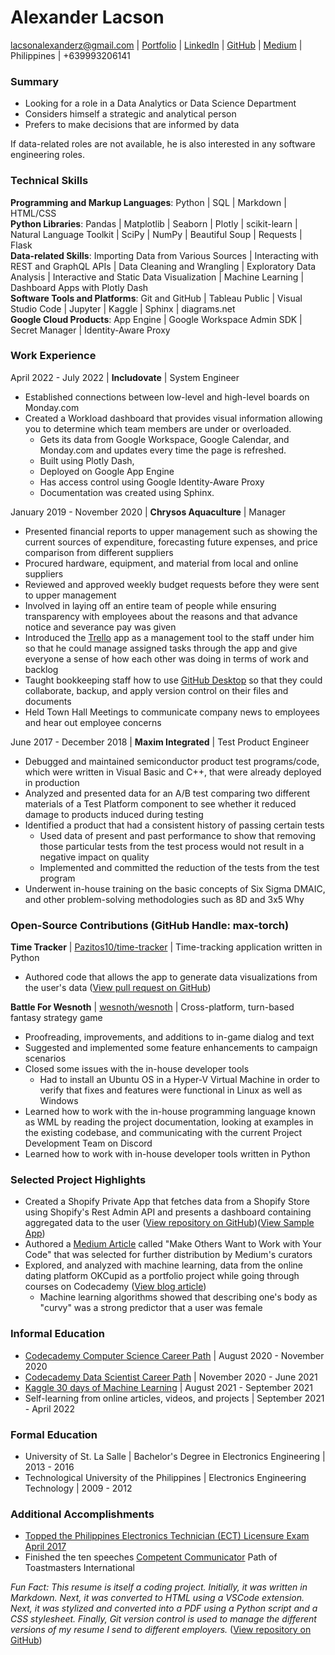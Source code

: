 # Alexander Lacson
lacsonalexanderz@gmail.com | [Portfolio](https://max-torch.github.io/) | [LinkedIn](https://www.linkedin.com/in/alexanderzlacson/) | [GitHub](https://github.com/max-torch) | [Medium](https://lacsonalexanderz.medium.com/) | Philippines | +639993206141

### Summary
- Looking for a role in a Data Analytics or Data Science Department
- Considers himself a strategic and analytical person
- Prefers to make decisions that are informed by data
  
If data-related roles are not
available, he is also interested in any software engineering roles.
### Technical Skills
**Programming and Markup Languages**: Python | SQL | Markdown | HTML/CSS<br>
**Python Libraries**: Pandas | Matplotlib | Seaborn | Plotly | scikit-learn | Natural Language Toolkit | SciPy | NumPy | Beautiful Soup | Requests | Flask<br>
**Data-related Skills**: Importing Data from Various Sources | Interacting with REST and GraphQL APIs | Data Cleaning and Wrangling | Exploratory Data Analysis | Interactive and Static Data Visualization | Machine Learning | Dashboard Apps with Plotly Dash<br>
**Software Tools and Platforms**: Git and GitHub | Tableau Public | Visual Studio Code | Jupyter | Kaggle | Sphinx | diagrams.net<br>
**Google Cloud Products**: App Engine | Google Workspace Admin SDK | Secret Manager | Identity-Aware Proxy
### Work Experience
April 2022 - July 2022 | **Includovate** | System Engineer
* Established connections between low-level and high-level boards on Monday.com
* Created a Workload dashboard that provides visual information allowing you to determine which team members are under or overloaded. 
  * Gets its data from Google Workspace, Google Calendar, and Monday.com and updates every time the page is refreshed. 
  * Built using Plotly Dash, 
  * Deployed on Google App Engine
  * Has access control using Google Identity-Aware Proxy
  * Documentation was created using Sphinx.

January 2019 - November 2020 | **Chrysos Aquaculture** | Manager
* Presented financial reports to upper management such as showing the current sources of expenditure, forecasting future expenses, and price comparison from different suppliers
* Procured hardware, equipment, and material from local and online suppliers
* Reviewed and approved weekly budget requests before they were sent to upper management
* Involved in laying off an entire team of people while ensuring transparency with employees about the reasons and that advance notice and severance pay was given
* Introduced the [Trello](https://trello.com/about) app as a management tool to the staff under him so that he could manage assigned tasks through the app and give everyone a sense of how each other was doing in terms of work and backlog
* Taught bookkeeping staff how to use [GitHub Desktop](https://desktop.github.com/) so that they could collaborate, backup, and apply version control on their files and documents
* Held Town Hall Meetings to communicate company news to employees and hear out employee concerns

June 2017 - December 2018 | **Maxim Integrated** | Test Product Engineer
* Debugged and maintained semiconductor product test programs/code, which were written in Visual Basic and C++, that were already deployed in production 
* Analyzed and presented data for an A/B test comparing two different materials of a Test Platform component to see whether it reduced damage to products induced during testing
* Identified a product that had a consistent history of passing certain tests
  * Used data of present and past performance to show that removing those particular tests from the test process would not result in a negative impact on quality
  * Implemented and committed the reduction of the tests from the test program
* Underwent in-house training on the basic concepts of Six Sigma DMAIC, and other problem-solving methodologies such as 8D and 3x5 Why
### Open-Source Contributions (GitHub Handle: max-torch)
**Time Tracker** | [Pazitos10/time-tracker](https://github.com/Pazitos10/time-tracker) | Time-tracking application written in Python
* Authored code that allows the app to generate data visualizations from the user's data ([View pull request on GitHub](https://github.com/Pazitos10/time-tracker/pull/3))

**Battle For Wesnoth** | [wesnoth/wesnoth](https://github.com/wesnoth/wesnoth) | Cross-platform, turn-based fantasy strategy game
* Proofreading, improvements, and additions to in-game dialog and text
* Suggested and implemented some feature enhancements to campaign scenarios
* Closed some issues with the in-house developer tools
  * Had to install an Ubuntu OS in a Hyper-V Virtual Machine in order to verify that fixes and features were functional in Linux as well as Windows
* Learned how to work with the in-house programming language known as WML by reading the project documentation, looking at examples in the existing codebase, and communicating with the current Project Development Team on Discord
* Learned how to work with in-house developer tools written in Python
### Selected Project Highlights
* Created a Shopify Private App that fetches data from a Shopify Store using Shopify's Rest Admin API and presents a dashboard containing aggregated data to the user ([View repository on GitHub](https://github.com/max-torch/Custom-Shopify-Analytics))([View Sample App](https://custom-shopify-analytics.herokuapp.com/))
* Authored a [Medium Article](https://medium.com/codex/make-others-want-to-work-with-your-code-93bf745bd35b) called "Make Others Want to Work with Your Code" that was selected for further distribution by Medium's curators
* Explored, and analyzed with machine learning, data from the online dating platform OKCupid as a portfolio project while going through courses on Codecademy ([View blog article](https://max-torch.github.io/2021/05/15/OKCupid.html))
  * Machine learning algorithms showed that describing one's body as "curvy" was a strong predictor that a user was female
### Informal Education
* [Codecademy Computer Science Career Path](https://www.codecademy.com/learn/paths/computer-science) | August 2020 - November 2020
* [Codecademy Data Scientist Career Path](https://www.codecademy.com/learn/paths/data-science) | November 2020 - June 2021
* [Kaggle 30 days of Machine Learning](https://www.kaggle.com/thirty-days-of-ml) | August 2021 - September 2021
* Self-learning from online articles, videos, and projects | September 2021 - April 2022
### Formal Education
* University of St. La Salle | Bachelor's Degree in Electronics Engineering | 2013 - 2016
* Technological University of the Philippines | Electronics Engineering Technology | 2009 - 2012
### Additional Accomplishments
* [Topped the Philippines Electronics Technician (ECT) Licensure Exam April 2017](https://www.prcboardnews.com/2017/04/top-10-passers-april-2017-ece-ect-board-exam-results.html)
* Finished the ten speeches [Competent Communicator](https://www.nytoastmasters.org/competent-communicator) Path of Toastmasters International

*Fun Fact: This resume is itself a coding project. Initially, it was written in Markdown. Next, it was converted to HTML using a VSCode extension. Next, it was stylized and converted into a PDF using a Python script and a CSS stylesheet. Finally, Git version control is used to manage the different versions of my resume I send to different employers.* ([View repository on GitHub](https://github.com/max-torch/My-Resume-Generator))







